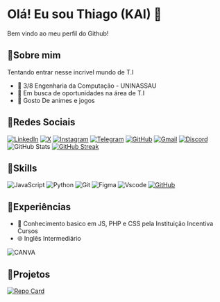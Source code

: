 
#  Olá! Eu sou Thiago (KAI) 💫
Bem vindo ao meu perfil do Github!
## 🔹Sobre mim
 Tentando entrar nesse incrivel mundo de T.I
 - 📘 3/8 Engenharia da Computação - UNINASSAU
 - 💼 Em busca de oportunidades na área de T.I
 - 👾 Gosto De animes e jogos
## 🔹Redes Sociais
[![LinkedIn](https://img.shields.io/badge/LinkedIn-54079D?style=for-the-badge&logo=linkedin&logoColor=white)](https://www.linkedin.com/in/thiago-oliveira-4a9821269/)
[![X](https://img.shields.io/badge/X-6495ED?style=for-the-badge&logo=x)](https://x.com/kais__br)
[![Instagram](https://img.shields.io/badge/-Instagram-54079D?style=for-the-badge&logo=instagram&logoColor=white)](https://www.instagram.com/kai._.th/)
[![Telegram](https://img.shields.io/badge/Telegram-6495ED?style=for-the-badge&logo=telegram&logoColor=white)](https://t.me/Kaizinho)
[![GitHub](https://img.shields.io/badge/GitHub-54079D?style=for-the-badge&logo=github&logoColor=white)](https://github.com/kaisbr)
[![Gmail](https://img.shields.io/badge/Gmail-6495ED?style=for-the-badge&logo=gmail&logoColor=white)](mailto:thiago01617@gmail.com)
[![Discord](https://img.shields.io/badge/Discord-54079D?style=for-the-badge&logo=discord&logoColor=white)](https://discord.gg/6EFUagDJsS)
![GitHub Stats](https://github-readme-stats.vercel.app/api?username=kaisbr&theme=transparent&bg_color=54079D&border_color=30A3DC&show_icons=true&icon_color=6495ED&title_color=87CEFA&text_color=87CEFA)
[![GitHub Streak](https://streak-stats.demolab.com/?user=kaisbr&theme=bear&background=54079D&border=6495ED&dates=F6495EDFF)](https://git.io/streak-stats)
## 🔹Skills
![JavaScript](https://img.shields.io/badge/JavaScript-87CEFA?style=for-the-badge&logo=javascript&logoColor=black)
![Python](https://img.shields.io/badge/python-54079D?style=for-the-badge&logo=python&logoColor=white)
![Git](https://img.shields.io/badge/GIT-87CEFA?style=for-the-badge&logo=git&logoColor=black)
![Figma](https://img.shields.io/badge/Figma-54079D?style=for-the-badge&logo=figma&logoColor=black)
![Vscode](https://img.shields.io/badge/Vscode-87CEFA?style=for-the-badge&logo=visual-studio-code&logoColor=black)
[![GitHub](https://img.shields.io/badge/GitHub-54079D?style=for-the-badge&logo=github&logoColor=white)](https://github.com/leonnamon)
## 🔹Experiências
- 🐍 Conhecimento basico em JS, PHP e CSS pela Instituição Incentiva Cursos
- 🌐 Inglês Intermediário

![CANVA](https://img.shields.io/badge/CANVA-54079D?style=for-the-badge&logo=&logoColor=white)
## 🔹Projetos
[![Repo Card](https://github-readme-stats.vercel.app/api/pin/?username=kaisbr&repo=BD-CUBE-OLAP-EC&bg_color=54079D&border_color=6495ED&show_icons=true&icon_color=6495ED&title_color=6495ED&text_color=FFF)](https://github.com/kaisbr/BD-CUBE-OLAP-EC)
